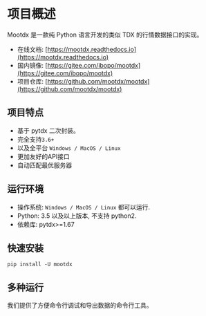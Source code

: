 # 项目概述

Mootdx 是一款纯 Python 语言开发的类似 TDX 的行情数据接口的实现。

- 在线文档: [https://mootdx.readthedocs.io](https://mootdx.readthedocs.io)
- 国内镜像: [https://gitee.com/ibopo/mootdx](https://gitee.com/ibopo/mootdx)
- 项目仓库: [https://github.com/mootdx/mootdx](https://github.com/mootdx/mootdx)

## 项目特点

- 基于 pytdx 二次封装。
- 完全支持`3.6+`
- 以及全平台 `Windows / MacOS / Linux`
- 更加友好的API接口
- 自动匹配最优服务器

## 运行环境

- 操作系统: `Windows / MacOS / Linux` 都可以运行.
- Python: 3.5 以及以上版本, 不支持 python2.
- 依赖库: pytdx>=1.67

## 快速安装

```shell
pip install -U mootdx
```

## 多种运行

我们提供了方便命令行调试和导出数据的命令行工具。
